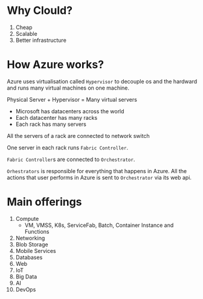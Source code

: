 # Why Clould? 

1. Cheap
2. Scalable
3. Better infrastructure

# How Azure works?

Azure uses virtualisation called `Hypervisor` to decouple os and the hardward and runs many virtual machines on one machine.

Physical Server + Hypervisor = Many virtual servers

* Microsoft has datacenters across the world
* Each datacenter has many racks
* Each rack has many servers

All the servers of a rack are connected to network switch

One server in each rack runs `Fabric Controller`.

`Fabric Controller`s are connected to `Orchestrator`.

`Orhestrators` is responsible for everything that happens in Azure. All the actions that user performs in Azure is sent to `Orchestrator` via its web api.

# Main offerings
1. Compute
    * VM, VMSS, K8s, ServiceFab, Batch, Container Instance and Functions
2. Networking
3. Blob Storage
4. Mobile Services
5. Databases
6. Web
7. IoT
8. Big Data
9. AI
10. DevOps